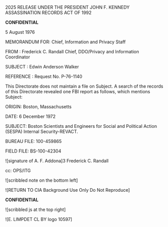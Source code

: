 2025 RELEASE UNDER THE PRESIDENT JOHN F. KENNEDY ASSASSINATION RECORDS ACT OF 1992

**CONFIDENTIAL**

5 August 1976

MEMORANDUM FOR: Chief, Information and Privacy Staff

FROM : Frederick C. Randall Chief, DDO/Privacy and Information Coordinator

SUBJECT : Edwin Anderson Walker

REFERENCE : Request No. P-76-1140

This Directorate does not maintain a file on Subject. A search of the records of this Directorate revealed one FBI report as follows, which mentions Subject:

ORIGIN: Boston, Massachusetts

DATE: 6 December 1972

SUBJECT: Boston Scientists and Engineers for Social and Political Action (SESPA) Internal Security-REVACT.

BUREAU FILE: 100-459865

FIELD FILE: BS-100-42304

![signature of A. F. Addona]3
Frederick C. Randall

cc: OPS/ITG

![scribbled note on the bottom left]

![RETURN TO CIA Background Use Only Do Not Reproduce]

**CONFIDENTIAL**

![scribbled js at the top right]

![E. LIMPDET CL BY logo 10597]
